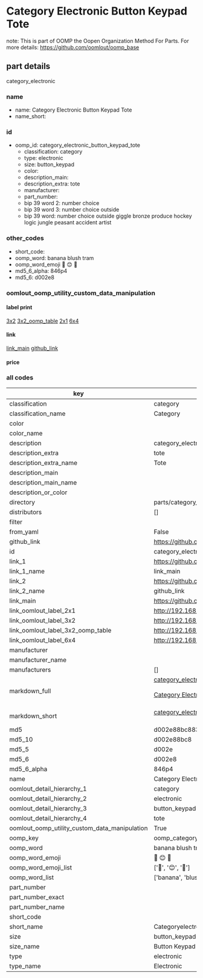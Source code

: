 # Category Electronic Button Keypad Tote  

note: This is part of OOMP the Oopen Organization Method For Parts. For more details: https://github.com/oomlout/oomp_base

##  part details



category_electronic

### name
* name: Category Electronic Button Keypad Tote
* name_short: 
### id
* oomp_id: category_electronic_button_keypad_tote
  * classification: category
  * type: electronic
  * size: button_keypad
  * color: 
  * description_main: 
  * description_extra: tote
  * manufacturer: 
  * part_number: 
  * bip 39 word 2: number choice
  * bip 39 word 3: number choice outside
  * bip 39 word: number choice outside giggle bronze produce hockey logic jungle peasant accident artist

### other_codes
* short_code: 
* oomp_word: banana blush tram
* oomp_word_emoji :banana: :blush: :tram:
* md5_6_alpha: 846p4
* md5_6: d002e8






### oomlout_oomp_utility_custom_data_manipulation
#### label print
[3x2](http://192.168.1.245:1112/?label=oomp%20846p4)
[3x2_oomp_table](http://192.168.1.107:1112/?label=oomp%20846p4)
[2x1](http://192.168.1.242:1112/?label=oomp%20846p4)
[6x4](http://192.168.1.55:1112/?label=oomp%20846p4)    

#### link

[link_main](https://github.com/oomlout/oomlout_oomp_current_version_messy/tree/main/parts/category_electronic_button_keypad_tote) [github_link](https://github.com/oomlout/oomlout_oomp_part_src/tree/main/parts/category_electronic_button_keypad_tote)                             

#### price







### all codes 
| key | value |  
| --- | --- |  
| classification | category |  
| classification_name | Category |  
| color |  |  
| color_name |  |  
| description | category_electronic |  
| description_extra | tote |  
| description_extra_name | Tote |  
| description_main |  |  
| description_main_name |  |  
| description_or_color |   |  
| directory | parts/category_electronic_button_keypad_tote |  
| distributors | [] |  
| filter |  |  
| from_yaml | False |  
| github_link | https://github.com/oomlout/oomlout_oomp_part_src/tree/main/parts/category_electronic_button_keypad_tote |  
| id | category_electronic_button_keypad_tote |  
| link_1 | https://github.com/oomlout/oomlout_oomp_current_version_messy/tree/main/parts/category_electronic_button_keypad_tote |  
| link_1_name | link_main |  
| link_2 | https://github.com/oomlout/oomlout_oomp_part_src/tree/main/parts/category_electronic_button_keypad_tote |  
| link_2_name | github_link |  
| link_main | https://github.com/oomlout/oomlout_oomp_current_version_messy/tree/main/parts/category_electronic_button_keypad_tote |  
| link_oomlout_label_2x1 | http://192.168.1.242:1112/?label=oomp%20846p4 |  
| link_oomlout_label_3x2 | http://192.168.1.245:1112/?label=oomp%20846p4 |  
| link_oomlout_label_3x2_oomp_table | http://192.168.1.107:1112/?label=oomp%20846p4 |  
| link_oomlout_label_6x4 | http://192.168.1.55:1112/?label=oomp%20846p4 |  
| manufacturer |  |  
| manufacturer_name |  |  
| manufacturers | [] |  
| markdown_full | [category_electronic_button_keypad_tote](https://github.com/oomlout/oomlout_oomp_current_version_messy/tree/main/parts/category_electronic_button_keypad_tote)<br>[](https://github.com/oomlout/oomlout_oomp_current_version_messy/tree/main/parts/category_electronic_button_keypad_tote)<br>[Category Electronic Button Keypad Tote](https://github.com/oomlout/oomlout_oomp_current_version_messy/tree/main/parts/category_electronic_button_keypad_tote)<br><br> |  
| markdown_short | [category_electronic_button_keypad_tote](https://github.com/oomlout/oomlout_oomp_current_version_messy/tree/main/parts/category_electronic_button_keypad_tote)<br><br> |  
| md5 | d002e88bc8838d8eae8e561f3b0a0cbb |  
| md5_10 | d002e88bc8 |  
| md5_5 | d002e |  
| md5_6 | d002e8 |  
| md5_6_alpha | 846p4 |  
| name | Category Electronic Button Keypad Tote |  
| oomlout_detail_hierarchy_1 | category |  
| oomlout_detail_hierarchy_2 | electronic |  
| oomlout_detail_hierarchy_3 | button_keypad |  
| oomlout_detail_hierarchy_4 | tote |  
| oomlout_oomp_utility_custom_data_manipulation | True |  
| oomp_key | oomp_category_electronic_button_keypad_tote |  
| oomp_word | banana blush tram |  
| oomp_word_emoji | :banana: :blush: :tram: |  
| oomp_word_emoji_list | [':banana:', ':blush:', ':tram:'] |  
| oomp_word_list | ['banana', 'blush', 'tram'] |  
| part_number |  |  
| part_number_exact |  |  
| part_number_name |  |  
| short_code |  |  
| short_name | Categoryelectronic |  
| size | button_keypad |  
| size_name | Button Keypad |  
| type | electronic |  
| type_name | Electronic |  
